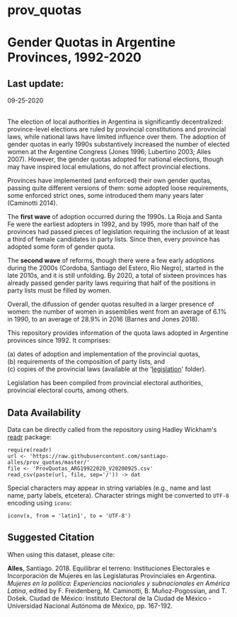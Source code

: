 # prov_quotas
Gender Quotas in Argentine Provinces, 1992-2020
===============================================

Last update:
------------------
09-25-2020

</br >The election of local authorities in Argentina is significantly decentralized: province-level elections are ruled by provincial constitutions and provincial laws, while national laws have limited influence over them. The adoption of gender quotas in early 1990s substantively increased the number of elected women at the Argentine Congress (Jones 1996; Lubertino 2003; Alles 2007). However, the gender quotas adopted for national elections, though may have inspired local emulations, do not affect provincial elections.

Provinces have implemented (and enforced) their own gender quotas, passing quite different versions of them: some adopted loose requirements, some enforced strict ones, some introduced them many years later (Caminotti 2014).

The <b>first wave</b> of adoption occurred during the 1990s. La Rioja and Santa Fe were the earliest adopters in 1992, and by 1995, more than half of the provinces had passed pieces of legislation requiring the inclusion of at least a third of female candidates in party lists. Since then, every province has adopted some form of gender quota.

The <b>second wave</b> of reforms, though there were a few early adoptions during the 2000s (Cordoba, Santiago del Estero, Rio Negro), started in the late 2010s, and it is still unfolding. By 2020, a total of sixteen provinces has already passed gender parity laws requiring that half of the positions in party lists must be filled by women.

Overall, the difussion of gender quotas resulted in a larger presence of women: the number of women in assemblies went from an average of 6.1% in 1990, to an average of 28.9% in 2016 (Barnes and Jones 2018).

This repository provides information of the quota laws adopted in Argentine provinces since 1992. It comprises:

(a) dates of adoption and implementation of the provincial quotas,<br />
(b) requirements of the composition of party lists, and<br />
(c) copies of the provincial laws (available at the '<a href="https://github.com/santiago-alles/prov_quotas/tree/master/legislation">legislation</a>' folder).

Legislation has been compiled from provincial electoral authorities, provincial electoral courts, among others.

Data Availability
------------------

Data can be directly called from the repository using Hadley Wickham's <a href="https://cran.r-project.org/web/packages/readr/readr.pdf" target="_blank">readr</a> package:

<pre><code>require(readr)
url <- 'https://raw.githubusercontent.com/santiago-alles/prov_quotas/master/'
file <- 'ProvQuotas_ARG19922020_V20200925.csv'
read_csv(paste(url, file, sep='/')) -> dat
</code></pre>

Special characters may appear in string variables (e.g., name and last name, party labels, etcetera). Character strings might be converted to <code>UTF-8</code> encoding using <code>iconv</code>:

<pre><code>iconv(x, from = 'latin1', to = 'UTF-8')</code></pre>

Suggested Citation
------------------

When using this dataset, please cite:

<b>Alles</b>, Santiago. 2018. Equilibrar el terreno: Instituciones Electorales e Incorporación de Mujeres en las Legislaturas Provinciales en Argentina. <em>Mujeres en la política: Experiencias nacionales y subnacionales en América Latina</em>, edited by F. Freidenberg, M. Caminotti, B. Muñoz-Pogossian, and T. Došek. Ciudad de México: Instituto Electoral de la Ciudad de México - Universidad Nacional Autónoma de México, pp. 167-192.


